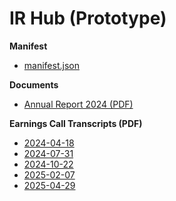 # IR Hub (Prototype)

**Manifest**  
- [manifest.json](https://pavn-thelizardry.github.io/ir-hub/manifest.json)

**Documents**
- [Annual Report 2024 (PDF)](https://pavn-thelizardry.github.io/ir-hub/orep.pa-ar-2024.pdf)

**Earnings Call Transcripts (PDF)**
- [2024-04-18](https://pavn-thelizardry.github.io/ir-hub/2024-Apr-18-OREP.PA-140144443043-Transcript.pdf)
- [2024-07-31](https://pavn-thelizardry.github.io/ir-hub/2024-Jul-31-OREP.PA-138668289820-Transcript.pdf)
- [2024-10-22](https://pavn-thelizardry.github.io/ir-hub/2024-Oct-22-OREP.PA-137433052426-Transcript.pdf)
- [2025-02-07](https://pavn-thelizardry.github.io/ir-hub/2025-Feb-07-OREP.PA-140537283697-Transcript.pdf)
- [2025-04-29](https://pavn-thelizardry.github.io/ir-hub/2025-Apr-29-OREP.PA-141273073197-Transcript.pdf)

